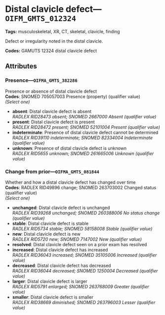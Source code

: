 # Distal clavicle defect—`OIFM_GMTS_012324`

**Tags:** musculoskeletal, XR, CT, skeletal, clavicle, finding

Defect or irregularity noted in the distal clavicle.

**Codes:** GAMUTS 12324 distal clavicle defect

## Attributes

### Presence—`OIFMA_GMTS_382286`

Presence or absence of distal clavicle defect  
**Codes**: SNOMED 705057003 Presence (property) (qualifier value)  
*(Select one)*

- **absent**: Distal clavicle defect is absent  
_RADLEX RID28473 absent; SNOMED 2667000 Absent (qualifier value)_
- **present**: Distal clavicle defect is present  
_RADLEX RID28472 present; SNOMED 52101004 Present (qualifier value)_
- **indeterminate**: Presence of distal clavicle defect cannot be determined  
_RADLEX RID39110 indeterminate; SNOMED 82334004 Indeterminate (qualifier value)_
- **unknown**: Presence of distal clavicle defect is unknown  
_RADLEX RID5655 unknown; SNOMED 261665006 Unknown (qualifier value)_

### Change from prior—`OIFMA_GMTS_081844`

Whether and how a distal clavicle defect has changed over time  
**Codes**: RADLEX RID49896 change; SNOMED 263703002 Changed status (qualifier value)  
*(Select one)*

- **unchanged**: Distal clavicle defect is unchanged  
_RADLEX RID39268 unchanged; SNOMED 260388006 No status change (qualifier value)_
- **stable**: Distal clavicle defect is stable  
_RADLEX RID5734 stable; SNOMED 58158008 Stable (qualifier value)_
- **new**: Distal clavicle defect is new  
_RADLEX RID5720 new; SNOMED 7147002 New (qualifier value)_
- **resolved**: Distal clavicle defect seen on a prior exam has resolved  
- **increased**: Distal clavicle defect has increased  
_RADLEX RID36043 increased; SNOMED 35105006 Increased (qualifier value)_
- **decreased**: Distal clavicle defect has decreased  
_RADLEX RID36044 decreased; SNOMED 1250004 Decreased (qualifier value)_
- **larger**: Distal clavicle defect is larger  
_RADLEX RID5791 enlarged; SNOMED 263768009 Greater (qualifier value)_
- **smaller**: Distal clavicle defect is smaller  
_RADLEX RID38669 diminished; SNOMED 263796003 Lesser (qualifier value)_